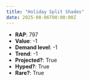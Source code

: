 ```yaml
---
title: "Holiday Split Shades"
date: 2025-08-06T00:00:00Z
---
```

- **RAP**: 797
- **Value**: -1
- **Demand level**: -1
- **Trend**: -1
- **Projected?**: True
- **Hyped?**: True
- **Rare?**: True
